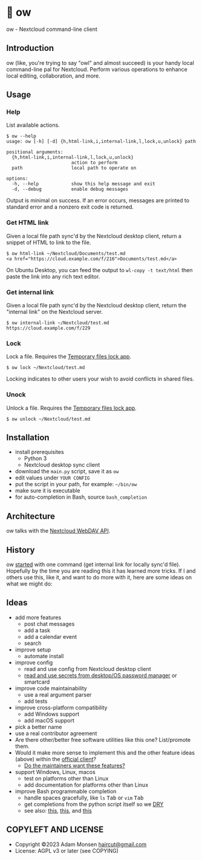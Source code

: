 # 🦉 ow

ow - Nextcloud command-line client

## Introduction

ow (like, you're trying to say "owl" and almost succeed) is your handy local command-line pal for Nextcloud. Perform various operations to enhance local editing, collaboration, and more.

## Usage

### Help

List available actions.

```
$ ow --help
usage: ow [-h] [-d] {h,html-link,i,internal-link,l,lock,u,unlock} path

positional arguments:
  {h,html-link,i,internal-link,l,lock,u,unlock}
                        action to perform
  path                  local path to operate on

options:
  -h, --help            show this help message and exit
  -d, --debug           enable debug messages
```

Output is minimal on success. If an error occurs, messages are printed to standard error and a nonzero exit code is returned.

### Get HTML link

Given a local file path sync'd by the Nextcloud desktop client, return a snippet of HTML to link to the file.

```
$ ow html-link ~/Nextcloud/Documents/test.md
<a href="https://cloud.example.com/f/216">Documents/test.md</a>
```

On Ubuntu Desktop, you can feed the output to `wl-copy -t text/html` then paste the link into any rich text editor.

### Get internal link

Given a local file path sync'd by the Nextcloud desktop client, return the "internal link" on the Nextcloud server.

```
$ ow internal-link ~/Nextcloud/test.md
https://cloud.example.com/f/229
```

### Lock

Lock a file. Requires the [Temporary files lock app](https://apps.nextcloud.com/apps/files_lock).

```
$ ow lock ~/Nextcloud/test.md
```

Locking indicates to other users your wish to avoid conflicts in shared files.

### Unock

Unlock a file. Requires the [Temporary files lock app](https://apps.nextcloud.com/apps/files_lock).

```
$ ow unlock ~/Nextcloud/test.md
```

## Installation

* install prerequisites
    * Python 3
    * Nextcloud desktop sync client
* download the `main.py` script, save it as `ow`
* edit values under `YOUR CONFIG`
* put the script in your path, for example: `~/bin/ow`
* make sure it is executable
* for auto-completion in Bash, source `bash_completion`

## Architecture

ow talks with the [Nextcloud WebDAV API](https://docs.nextcloud.com/server/latest/developer_manual/client_apis/WebDAV/basic.html).

## History

ow [started](https://help.nextcloud.com/t/get-internal-link-for-a-file-in-nextcloud-from-a-local-command-line/152774) with one command (get internal link for locally sync'd file). Hopefully by the time you are reading this it has learned more tricks. If I and others use this, like it, and want to do more with it, here are some ideas on what we might do:

## Ideas

* add more features
    * post chat messages
    * add a task
    * add a calendar event
    * search
* improve setup
    * automate install
* improve config
    * read and use config from Nextcloud desktop client
    * [read and use secrets from desktop/OS password manager](https://pypi.org/project/keyring/) or smartcard
* improve code maintainability
    * use a real argument parser
    * add tests
* improve cross-platform compatibility
    * add Windows support
    * add macOS support
* pick a better name
* use a real contributor agreement
* Are there other/better free software utilities like this one? List/promote them.
* Would it make more sense to implement this and the other feature ideas (above) within the [official client](https://docs.nextcloud.com/desktop/latest/advancedusage.html)?
    * [Do the maintainers want these features?](https://github.com/nextcloud/desktop/issues?q=label%3A%22feature%3A+%3Awhite_square_button%3A+nextcloudcmd%22+)
* support Windows, Linux, macos
    * test on platforms other than Linux
    * add documentation for platforms other than Linux
* improve Bash programmable completion
    * handle spaces gracefully, like `ls` <kbd>Tab</kbd> or `vim` <kbd>Tab</kbd>
    * get completions from the python script itself so we [DRY](https://en.wikipedia.org/wiki/Don't_repeat_yourself)
    * see also: [this](https://stackoverflow.com/questions/14597466/custom-tab-completion-in-python-argparse), [this](https://stackoverflow.com/questions/9568611/how-does-argparse-and-the-deprecated-optparse-respond-to-tab-keypress-after), and [this](https://spin.atomicobject.com/2016/02/14/bash-programmable-completion/)

## COPYLEFT AND LICENSE

* Copyright ©2023 Adam Monsen <haircut@gmail.com>
* License: AGPL v3 or later (see COPYING)

